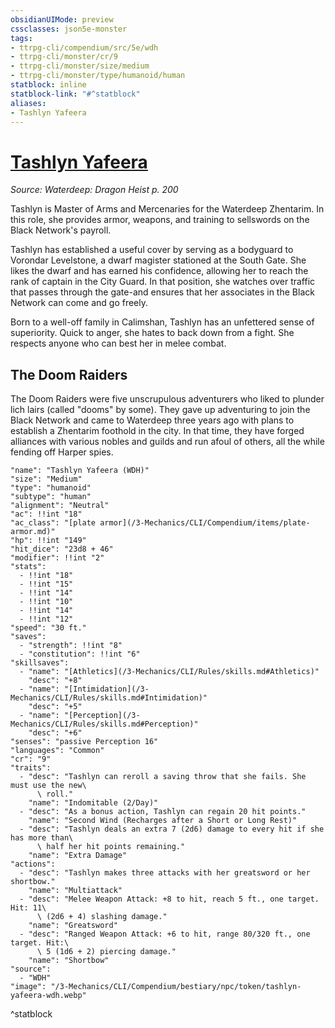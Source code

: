 ```yaml
---
obsidianUIMode: preview
cssclasses: json5e-monster
tags:
- ttrpg-cli/compendium/src/5e/wdh
- ttrpg-cli/monster/cr/9
- ttrpg-cli/monster/size/medium
- ttrpg-cli/monster/type/humanoid/human
statblock: inline
statblock-link: "#^statblock"
aliases:
- Tashlyn Yafeera
---
```

# [Tashlyn Yafeera](3-Mechanics\CLI\Compendium\bestiary\npc/tashlyn-yafeera-wdh.md)
*Source: Waterdeep: Dragon Heist p. 200*  

Tashlyn is Master of Arms and Mercenaries for the Waterdeep Zhentarim. In this role, she provides armor, weapons, and training to sellswords on the Black Network's payroll.

Tashlyn has established a useful cover by serving as a bodyguard to Vorondar Levelstone, a dwarf magister stationed at the South Gate. She likes the dwarf and has earned his confidence, allowing her to reach the rank of captain in the City Guard. In that position, she watches over traffic that passes through the gate-and ensures that her associates in the Black Network can come and go freely.

Born to a well-off family in Calimshan, Tashlyn has an unfettered sense of superiority. Quick to anger, she hates to back down from a fight. She respects anyone who can best her in melee combat.

## The Doom Raiders

The Doom Raiders were five unscrupulous adventurers who liked to plunder lich lairs (called "dooms" by some). They gave up adventuring to join the Black Network and came to Waterdeep three years ago with plans to establish a Zhentarim foothold in the city. In that time, they have forged alliances with various nobles and guilds and run afoul of others, all the while fending off Harper spies.

```statblock
"name": "Tashlyn Yafeera (WDH)"
"size": "Medium"
"type": "humanoid"
"subtype": "human"
"alignment": "Neutral"
"ac": !!int "18"
"ac_class": "[plate armor](/3-Mechanics/CLI/Compendium/items/plate-armor.md)"
"hp": !!int "149"
"hit_dice": "23d8 + 46"
"modifier": !!int "2"
"stats":
  - !!int "18"
  - !!int "15"
  - !!int "14"
  - !!int "10"
  - !!int "14"
  - !!int "12"
"speed": "30 ft."
"saves":
  - "strength": !!int "8"
  - "constitution": !!int "6"
"skillsaves":
  - "name": "[Athletics](/3-Mechanics/CLI/Rules/skills.md#Athletics)"
    "desc": "+8"
  - "name": "[Intimidation](/3-Mechanics/CLI/Rules/skills.md#Intimidation)"
    "desc": "+5"
  - "name": "[Perception](/3-Mechanics/CLI/Rules/skills.md#Perception)"
    "desc": "+6"
"senses": "passive Perception 16"
"languages": "Common"
"cr": "9"
"traits":
  - "desc": "Tashlyn can reroll a saving throw that she fails. She must use the new\
      \ roll."
    "name": "Indomitable (2/Day)"
  - "desc": "As a bonus action, Tashlyn can regain 20 hit points."
    "name": "Second Wind (Recharges after a Short or Long Rest)"
  - "desc": "Tashlyn deals an extra 7 (2d6) damage to every hit if she has more than\
      \ half her hit points remaining."
    "name": "Extra Damage"
"actions":
  - "desc": "Tashlyn makes three attacks with her greatsword or her shortbow."
    "name": "Multiattack"
  - "desc": "Melee Weapon Attack: +8 to hit, reach 5 ft., one target. Hit: 11\
      \ (2d6 + 4) slashing damage."
    "name": "Greatsword"
  - "desc": "Ranged Weapon Attack: +6 to hit, range 80/320 ft., one target. Hit:\
      \ 5 (1d6 + 2) piercing damage."
    "name": "Shortbow"
"source":
  - "WDH"
"image": "/3-Mechanics/CLI/Compendium/bestiary/npc/token/tashlyn-yafeera-wdh.webp"
```
^statblock